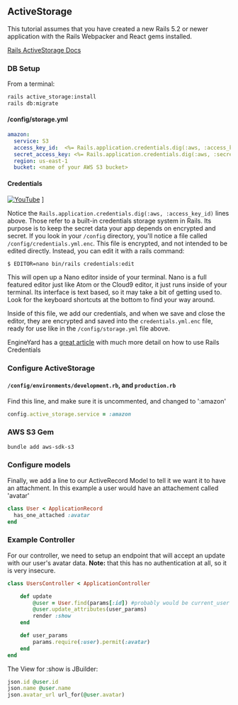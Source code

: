 ## ActiveStorage

This tutorial assumes that you have created a new Rails 5.2 or newer application with the Rails Webpacker and React gems installed.

[Rails ActiveStorage Docs](https://edgeguides.rubyonrails.org/active_storage_overview.html)

### DB Setup

From a terminal:
```bash
rails active_storage:install
rails db:migrate
```

#### /config/storage.yml

```yml
amazon:
  service: S3
  access_key_id:  <%= Rails.application.credentials.dig(:aws, :access_key_id) %>
  secret_access_key: <%= Rails.application.credentials.dig(:aws, :secret_access_key) %>
  region: us-east-1
  bucket: <name of your AWS S3 bucket>
```

#### Credentials
[![YouTube](http://img.youtube.com/vi/9CJBvyFGnvo/0.jpg)](https://www.youtube.com/watch?v=9CJBvyFGnvo)
]

Notice the ```Rails.application.credentials.dig(:aws, :access_key_id)``` lines above.  Those refer to a built-in credentials storage system in Rails.  Its purpose is to keep the secret data your app depends on encrypted and secret.  If you look in your ```/config``` directory, you'll notice a file called ```/config/credentials.yml.enc```.  This file is encrypted, and not intended to be edited directly.  Instead, you can edit it with a rails command:

```bash
$ EDITOR=nano bin/rails credentials:edit
```

This will open up a Nano editor inside of your terminal.  Nano is a full featured editor just like Atom or the Cloud9 editor, it just runs inside of your terminal.  Its interface is text based, so it may take a bit of getting used to.  Look for the keyboard shortcuts at the bottom to find your way around.

Inside of this file, we add our credentials, and when we save and close the editor, they are encrypted and saved into the ```credentials.yml.enc``` file, ready for use like in the ```/config/storage.yml``` file above.

EngineYard has a [great article](https://www.engineyard.com/blog/rails-encrypted-credentials-on-rails-5.2) with much more detail on how to use Rails Credentials

### Configure ActiveStorage

#### ```/config/environments/development.rb```, and ```production.rb```

Find this line, and make sure it is uncommented, and changed to ':amazon'

```ruby
config.active_storage.service = :amazon
```

### AWS S3 Gem

```bash
bundle add aws-sdk-s3
```

### Configure models

Finally, we add a line to our ActiveRecord Model to tell it we want it to have an attachment.  In this example a user would have an attachement called 'avatar'

```ruby
class User < ApplicationRecord
  has_one_attached :avatar
end
```

### Example Controller

For our controller, we need to setup an endpoint that will accept an update with our user's avatar data.  **Note:** that this has no authentication at all, so it is very insecure.

```ruby
class UsersController < ApplicationController

    def update
        @user = User.find(params[:id]) #probably would be current_user for you
        @user.update_attributes(user_params)
        render :show
    end

    def user_params
        params.require(:user).permit(:avatar)
    end
end
```

The View for :show is JBuilder:
```ruby
json.id @user.id
json.name @user.name
json.avatar_url url_for(@user.avatar)
```
